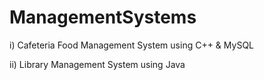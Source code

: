 # ManagementSystems

i) Cafeteria Food Management System using C++ &amp; MySQL

ii) Library Management System using Java
